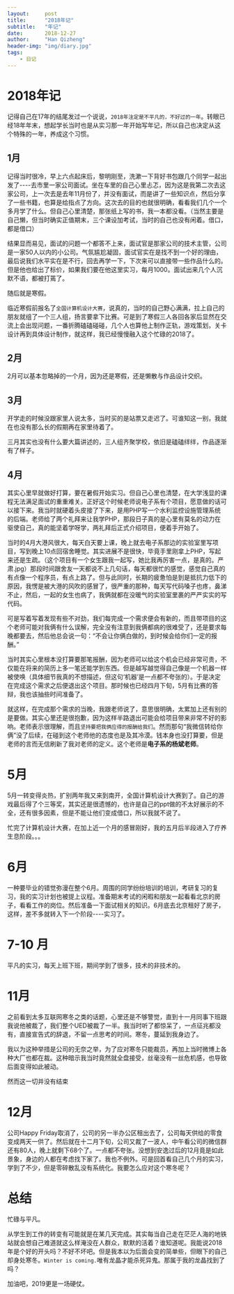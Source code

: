 ```yaml
---
layout:     post
title:      "2018年记"
subtitle:   "年记"
date:       2018-12-27
author:     "Han Qizheng"
header-img: "img/diary.jpg"
tags:
    - 日记
---
```


# 2018年记

记得自己在17年的结尾发过一个说说，`2018年注定是不平凡的，不好过的一年`。转眼已经18年年末，想起学长当时也是从实习那一年开始写年记，所以自己也决定从这个特殊的一年，养成这个习惯。

## 1月
记得当时很冷，早上六点起床后，黎明刚至，洗漱一下背好书包跟几个同学一起出发了----去市里一家公司面试。坐在车里的自己心里忐忑，因为这是我第二次去这家公司，上一次去是去年11月份了，并没有面试，而是讲了一些知识点，然后分享了一些书籍，也算是给指点了方向。这次去的目的也就很明确，看看我们几个一个多月学了什么。但自己心里清楚，那张纸上写的书，我一本都没看。（当然主要是自己懒，但当时确实正值期末，三个课设加考试，当时的自己也没有闲着。借口，都是借口）

结果显而易见，面试的问题一个都答不上来，面试官是那家公司的技术主管，公司是一家50人以内的小公司。气氛尴尬凝固，面试官实在是找不到一个好的理由，最后说我们水平实在是不行，回去再学一下，下次来可以直接带一些作品什么的。但是他也给出了标价，如果我们要在他这里实习，每月1000。面试出来几个人沉默不语，都被打蔫了。

随后就是寒假。

临近寒假前报名了`全国计算机设计大赛`，说真的，当时的自己野心满满，拉上自己的朋友就组了一个三人组，扬言要拿下比赛。可是到了寒假三人各回各家后显然在交流上会出现问题，一番折腾磕磕碰碰，几个人也算他上制作正轨，游戏策划，关卡设计再到具体设计制作，就这样，我已经慢慢融入这个忙碌的2018了。

## 2月

2月可以基本忽略掉的一个月，因为还是寒假，还是懒散与作品设计交织。

## 3月

开学走的时候没跟家里人说太多，当时买的是站票又走迟了。可谁知这一别，我就在也没有那么长的假期再在家里待着了。

三月其实也没有什么要大篇讲述的，三人组齐聚学校，依旧是磕磕绊绊，作品逐渐有了样子。

## 4月
其实心里早就做好打算，要在暑假开始实习。但自己心里也清楚，在大学浅显的课程无法满足面试的重重难关。正好这个时候老师说电子系有个项目，愿意做的话可以接下来。我当时就硬着头皮接了下来，是用PHP写一个水利监控设施管理系统的后端。老师给了两个礼拜来让我学PHP，那段日子真的是心里有莫名的动力在驱使自己，真的能坚着学呀学，两礼拜后正式介绍项目，便着手开始了。

当时的4月大港风很大，每天白天要上课，晚上就去电子系那边的实验室里写项目，写到晚上10点回宿舍睡觉。其实进展不是很快，毕竟手里刚拿上PHP，写起来还是生疏。（这个项目有一个女生跟我一起写，她比我再厉害一点，是真的。严肃.jpg）那段时间跟舍友一天都说不上几句话，每天都很忙的感觉，感觉自己真的有点像一个程序员，有点上路了。但与此同时，长期的疲惫怕是到是抵抗力低下的原因，我愣是被大港的风吹的感冒了，很严重的那种，每天写代码嗓子也疼，鼻涕不止，然后，一起的女生也病了，我俩就都在没暖气的实验室里裹的严严实实的写代码。

可是写着写着发现有些不对劲，我们每完成一个需求便会有新的，而且带项目的这个老师可能对我俩有什么误解，完全没有注意到我俩都病的很难受了，还是要求每晚都要去，然后他总会说一句：“不会让你俩白做的，到时候会给你们一定的报酬。”

当时其实心里根本没打算要那笔报酬，因为老师可以给这个机会已经非常可贵，不仅能在将来的简历上多一笔还能学到东西。但是越写越觉得自己像是一个机器一样被使唤（具体细节我真的不想描述，但这句‘机器’是一点都不夸张的）。于是决定在完成这个需求之后便退出这个项目。那时候也已经四月下旬，5月有比赛的答辩，我也该抽些时间准备了。

就这样，在完成那个需求的当晚，我跟老师说了，意思很明确，太累加上还有别的是要做。其实心里还是很抱歉，因为这样半路退出可能会给项目带来非常不好的影响。老师表示很理解，而且`坚持要把我俩应得的报酬给我们`。然而那句“我微信转给你俩”没了后续，在碰到这个老师他的态度也是及其冷漠。钱本身也没打算要，但是老师的言而无信刷新了我对老师的定义。这个老师是**电子系的杨斌老师**。

# 5月
5月一转变得炎热，扩别两年我又来到南开，全国计算机设计大赛到了。自己的游戏最后得了个三等奖，其实还是很遗憾的，也许是自己的ppt做的不太好展示的不全，还有很多因素，但是不能让他们变成借口，所以我就不说了。

忙完了计算机设计大赛，在加上近一个月的感冒刚好，我的五月后半段进入了疗养生息阶段。。。

# 6月
一种要毕业的错觉弥漫在整个6月。周围的同学纷纷培训的培训，考研复习的复习，我的实习计划也被提上议程。准备期末考试的闲暇和朋友一起看看北京的房子，看看工作的岗位。然后准备一下面试相关的知识。6月底去北京租好了房子，这样，差不多就转入下一个阶段----实习了。

# 7-10 月

平凡的实习，每天上班下班，期间学到了很多，技术的非技术的。

# 11月
之前看到太多互联网寒冬之类的话题，心里还是不够警觉，直到十一月同事下班跟我说他被裁了，我们整个UED被裁了一半。我当时听了都惊呆了，一点征兆都没有，直接宣告式的辞退，不留一点思考的时间。寒冬，蔓延到我身边了。

我以为这种举措是公司的无奈之举，为了应对寒冬只能裁员，再加上当时微博上各种大厂也都在裁。这种暗示我当时竟然就全盘接受，丝毫没有一丝危机感，也导致后面变得如此被动。

然而这一切并没有结束

# 12月
公司Happy Friday取消了，公司的另一半办公区租出去了，公司每天供给的零食变成两天一供了。然后就在十二月下旬，公司又裁了一波人，中午看公司的微信群还有80人，晚上就剩下68个了。一点都不夸张。没想到安逸过后的12月竟是如此景象，身边的人都在考虑找下家了。我也不例外。可是回首看自己几个月的实习，学到了不少，但是零碎散乱没有系统化。我要怎么应对这个寒冬呢？


# 总结

忙碌与平凡。

从学生到工作的转变有可能就是在某几天完成。其实每当自己走在茫茫人海的地铁站就会想自己难道就这么样淹没在人群众，默默的活着？谁知道呢。我能说2018年是个好的开头吗？不好不坏吧。但是我本以为后面会变的简单些，但眼下的自己却身处寒冬。`Winter is coming.`唯有龙晶才能杀死异鬼。那属于我的龙晶找到了吗？

加油吧，2019更是一场硬仗。